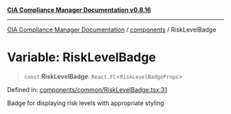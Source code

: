 [**CIA Compliance Manager Documentation v0.8.16**](../../README.md)

***

[CIA Compliance Manager Documentation](../../modules.md) / [components](../README.md) / RiskLevelBadge

# Variable: RiskLevelBadge

> `const` **RiskLevelBadge**: `React.FC`\<`RiskLevelBadgeProps`\>

Defined in: [components/common/RiskLevelBadge.tsx:31](https://github.com/Hack23/cia-compliance-manager/blob/96f4020424aba8c55d4fe94eddf596babc070968/src/components/common/RiskLevelBadge.tsx#L31)

Badge for displaying risk levels with appropriate styling
